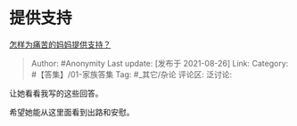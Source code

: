 # 提供支持
[怎样为痛苦的妈妈提供支持？](https://www.zhihu.com/question/482442825/answer/2084198280)

> Author: #Anonymity
> Last update: [发布于 2021-08-26]
> Link:
> Category: #【答集】/01-家族答集
> Tag: #_其它/杂论
> 评论区:
> 泛讨论:

让她看看我写的这些回答。

希望她能从这里面看到出路和安慰。
